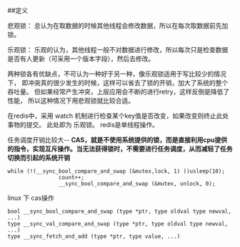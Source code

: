 
##定义

悲观锁： 总认为在取数据的时候其他线程会修改数据，所以在每次取数据前先加锁。

乐观锁： 乐观的认为，其他线程一般不对数据进行修改，所以每次只是检查数据是否有人更新（可采用一个版本字段），然后去修改。

两种锁各有优缺点，不可认为一种好于另一种，像乐观锁适用于写比较少的情况下，
即冲突真的很少发生的时候，这样可以省去了锁的开销，加大了系统的整个吞吐量。
但如果经常产生冲突，上层应用会不断的进行retry，这样反倒是降低了性能，
所以这种情况下用悲观锁就比较合适。

在redis中，采用 watch 机制进行检查某个key值是否改变，如果改变则终止此处事物的提交。 此处即为 乐观锁。
redis是单线程操作。


任务调度开销比较大--
**CAS，就是不使用系统提供的锁，而是直接利用cpu提供的指令，实现互斥操作。当无法获得锁时，不需要进行任务调度，从而减轻了任务切换而引起的系统开销**

```
while (!(__sync_bool_compare_and_swap (&mutex,lock, 1) ))usleep(10);
				count++;
				__sync_bool_compare_and_swap (&mutex, unlock, 0);
```


linux 下 cas操作

```
bool __sync_bool_compare_and_swap (type *ptr, type oldval type newval, ...)
type __sync_val_compare_and_swap (type *ptr, type oldval type newval, ...)
type __sync_fetch_and_add (type *ptr, type value, ...)
```
